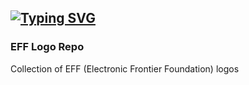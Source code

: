 [![Typing SVG](https://readme-typing-svg.herokuapp.com?font=Press+Start&size=30&duration=4000&color=1E0DC6EE&center=true&vCenter=true&multiline=true&width=1200&height=150&lines=D4nk0St0rM;SpReAd+L0vE+%26+ShArE+Kn0wLeDgE;%60I'm+smart+enough+to+know+that+I'm+dumb%60)](https://git.io/typing-svg)
---

### EFF Logo Repo
Collection of EFF (Electronic Frontier Foundation) logos
